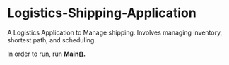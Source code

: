 # Logistics-Shipping-Application

A Logistics Application to Manage shipping. Involves managing inventory, shortest path, and scheduling. 

In order to run, run **Main().** 
